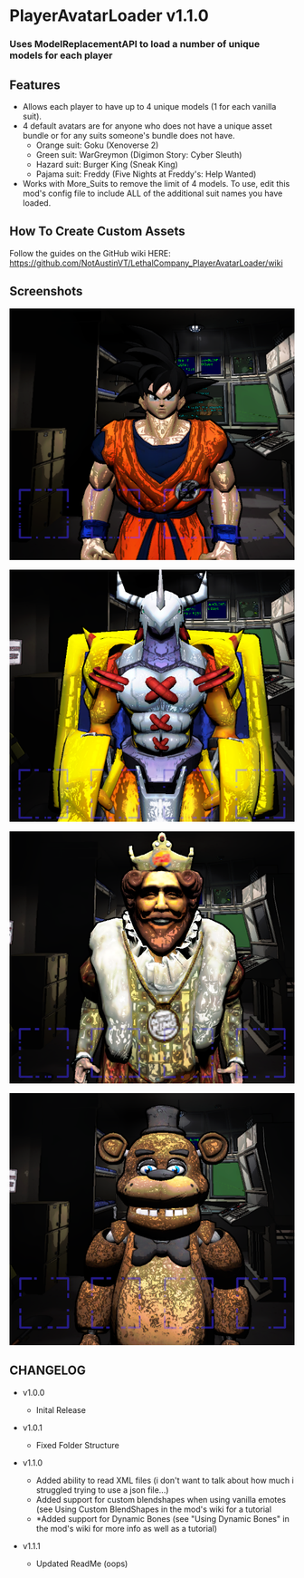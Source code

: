 # PlayerAvatarLoader v1.1.0
### Uses ModelReplacementAPI to load a number of unique models for each player

## Features
- Allows each player to have up to 4 unique models (1 for each vanilla suit).
- 4 default avatars are for anyone who does not have a unique asset bundle or for any suits someone's bundle does not have.
  - Orange suit: Goku (Xenoverse 2)
  - Green suit: WarGreymon (Digimon Story: Cyber Sleuth)
  - Hazard suit: Burger King (Sneak King)
  - Pajama suit: Freddy (Five Nights at Freddy's: Help Wanted)
- Works with More_Suits to remove the limit of 4 models. To use, edit this mod's config file to include ALL of the additional suit names you have loaded.

## How To Create Custom Assets
Follow the guides on the GitHub wiki HERE: https://github.com/NotAustinVT/LethalCompany_PlayerAvatarLoader/wiki

## Screenshots
![Goku](https://github.com/NotAustinVT/LethalCompany_PlayerAvatarLoader/blob/main/Screenshots/Goku.png?raw=true)

![WarGreymon](https://github.com/NotAustinVT/LethalCompany_PlayerAvatarLoader/blob/main/Screenshots/WarGreymon.png?raw=true)

![Burger King](https://github.com/NotAustinVT/LethalCompany_PlayerAvatarLoader/blob/main/Screenshots/Burger%20King.png?raw=true)

![Freddy](https://github.com/NotAustinVT/LethalCompany_PlayerAvatarLoader/blob/main/Screenshots/Freddy.png?raw=true)

## CHANGELOG
- v1.0.0
  - Inital Release

- v1.0.1
  - Fixed Folder Structure
 
- v1.1.0
  - Added ability to read XML files (i don't want to talk about how much i struggled trying to use a json file...)
  - Added support for custom blendshapes when using vanilla emotes (see Using Custom BlendShapes in the mod's wiki for a tutorial
  - *Added support for Dynamic Bones (see "Using Dynamic Bones" in the mod's wiki for more info as well as a tutorial)

- v1.1.1
  - Updated ReadMe (oops)
